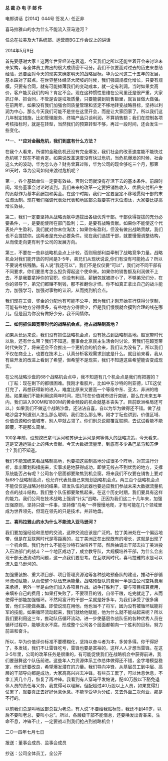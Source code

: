 **总 裁 办 电 子 邮 件**

 

电邮讲话【2014】044号         签发人: 任正非



喜马拉雅山的水为什么不能流入亚马逊河？

任总在拉美及大T系统部、运营商BG工作会议上的讲话

2014年5月9日

 

首先要感谢大家！这两年世界经济在衰退，今天我们之所以还能坐着开会来讨论未来架构，与全体员工做出的很大成绩密不可分。我们不仅要面对过去的历史来总结经验，还要面对今天的现实来确定明天的战略目标。华为公司这二十五年的发展，基本踩对了鼓点。在世界整体经济大爬坡的时候，我们强调规模化增长，只要有规模，只要有合同，就有可能摊薄我们的变动成本，就一定有利润。当时如果卖高价，客户能买我们的吗？肯定不会。现在这种惯性思维在公司里还是很严重，大家抓订单、抓合同，不管是否是垃圾质量，只要能装到销售额里，就盲目做大做强。在前两年，如果没有我们加强合同质量管理和坚定不移地转变战略目标，坚持以利润为中心，那么今天我们可能不是坐在这里开会，而是让大家回家了。所以我们这几年制定措施，比如管理服务、终端产品只谈利润，不算销售额；我们在控制各项考核指标时，就是在转型，当然我们的预算转型不够，再过一段时间，还会发生一些变化。

**一、****应对金融危机，我们到底有什么方法？**

在我个人看来，所谓的金融危机还没有完全爆发，我们社会的改革速度能不能快过危机呢？现在不能肯定。如果说改革速度没有快过危机，当危机爆发的时候，社会这么大的波动，华为怎么办？财务曾算过账，华为公司的现金够吃三个月，那第91天时，华为公司如何来渡过危机呢？

第一，各个基础单位一定要有效益，否则公司就没有存活下去的基本条件。前段时间，常务董事会讨论时谈到，我们未来的改革一定要把销售收入、优质交付所产生的贡献作为基本薪酬包和奖金。在这个时期，我们一定要坚定不移地贯彻干部的末位淘汰制。现在我们强调代表处代表和地区部总裁要实行末位淘汰，大家要比提高增长效益。

第二，我们一定要坚持从战略贡献中选拔出各级优秀干部。干部获得提拔的充分必要条件，一，是要能使所在部门盈利；二，是要有战略贡献。如果你不能使这个代表处产生盈利，我们就对你末位淘汰；如果你有盈利，但没有做出战略贡献，我们也不会提拔你。这两者是充分必要条件。现在我们选拔干部，就要慢慢调整结构，从而使走向更有利于公司的发展方向。

第三，不要在一些非战略机会点上计较，否则局部利益牵制了战略竞争力量。战略机会对我们能开放的时间是3-5年，弟兄们从现状说说,你们有没有可能抢占？所以不要说考核残酷。有人说“我还可以”，我们不是仅仅要“可以”，我们对不同干部有不同要求，你们要思考怎么担负得起这个使命来。如果你的销售额及利润做不上去，不是我要拿掉你的官职，你没有利润。薪酬包就被挤小了，不够弟兄们分，在你的领导下，弟兄们都赚不到钱，那不推翻你才怪。你不如真正拿出自己的战斗能力，加强学习，加强对事物的认识，从而找到机会点。

我们现在工资、奖金的分配也有可能不公平，因为我们才刚开始实行获得分享制，可能有些地方分得很多，有些地方分得很少，但是我们慢慢就会摸到合理的线在哪儿。但是因为你没有做好少分，我不同情你。

**二、如何抓住超宽带时代的战略机会点，抢占战略制高地？**

如果从长远来说，我们没有抓住战略机会点，没有抢占到战略制高地。超宽带时代以后，还有什么带？我们不知道。董事会北京民主生活会时讨论，若我们在超宽带时代失败了，将来还会不会推出一个更机会的机会来，我们认为没有了。所以我们不仅在商业上，也要在技术上，认真分析客观需求到底是什么。就目前来看，我从有些开发的改进上看到了希望，但希望不是现实，我们不知道这些希望能否变成现实。

在公司战略沙盘的68个战略机会点中，我不知道有几个机会点是我们有把握的？（丁耘：现在剩下的都很困难。我刚才看胶片，比如中东沙特的利亚德，LTE这仗打完了，再想获得新的进入，难度比原来又要高一个等级中东、亚太、非洲的格局。如果我们不能利用这两年时间，把LTE在价值城市进行突破，那么在未来五年内，我们进入900M和1800M的黄金频段的机会就基本丧失了。目前欧洲格局还可以。）如果我们不做这个战略沙盘，还沾沾自喜，自以为华为做得还不错。做了战略沙盘才知道别人怎么那么聪明，我们怎么那么笨。刚才丁耘也讲到，价值区域、价值资源和价值城市，别人早就占领了。你们别总说颠覆互联网，去试试看能不能颠覆，不是那么简单。

100多年前，设想挖巴拿马运河和苏伊士运河是何等伟大的战略决策，今天看来，这是交通运输史上的伟大贡献。今天大数据流量里，到底有多少条巴拿马和苏伊士? 我们不知道。

我们不能笼统来看战略制高地，也要把这些制高地分成很多个阵地，对其进行分析，拿出策划和措施来，实事求是地获得成功，即使无线占不到优势的地方，支撑系统能否占有呢？公司各个层面都要聚焦到机会窗。将来我们不仅要在销售上要对标68个战略制高点，也允许代表处自己来规划战略机会点。两三百个战略机会点不能仅仅是战略对标的结果，研发队伍的武器也要适应我们参战未来大数据流量机会点的战斗结构，我们整个队伍都要聚焦起来。在这个历史时期，我们要具有这样的能力。我们公司在技术战略上强调“针尖”战略，正因为我们这二十几年来，加强压强原则，坚持只做一件事，坚持像“乌龟”一样慢慢地爬，才有可能在几个领域里成为世界领先，但现在领先的只是技术，并非地盘。

**三、喜玛拉雅山的水为什么不能流入亚马逊河？**

我们要加强经验和思想的交流，这种交流应该是广泛的。拉丁美洲处在一个偏远地带，但是在互联网时代是零距离的，拉丁美洲正在出现既有的增长，这就是出现了一个机会窗。我们为什么不能在沙特石油培养干部，然后抽调出干部去拉丁美洲投入石油部门的战斗？一个地区成功了，成立教导队，大规模培养干部，为什么会出现干部无法流动的问题，这一点我们要思考。在互联网时代，喜马拉雅的水是可以流入亚马逊河的。

加强重装旅、重大项目部、项目管理资源池等各种战略预备队的建设，推动干部循环流动赋能，从而使整个队伍充满能量。战略预备队的费用一半是由公司空耗费用来承担，另外一半是由他们加入各项目作战。战争打胜利了，要与项目核算费用，来填补自己的费用；如果打失败了，不要项目的钱，自带干粮，吃完就走了，从而使得干部能加强循环。不然阿富汗的干部一呆就是好多年，为我们承受了很多痛苦，他们只能做英雄。即使说现在用他，他也当不了将军，因为没有被循环赋能将军的技能。如果循环流动起来，我们就给他赋能，他为什么就不能站起来呢？所以我们要利用这三年，推动队伍循环流动，进一步使基层作战队伍的各种优秀人员在循环过程中，能够流水不腐，形成整个公司各个层面都朝向一个胜利的目标，努力前进和奋斗。

所以，华为价值评价标准不要模糊化，坚持以奋斗者为本，多劳多得。你干得好了，多发钱，我们不让雷锋吃亏，雷锋也要是富裕的，这样人人才想当雷锋。在这3-5年里，公司的改革任务是很重的，有可能促使我们在战略机会中获得前进，我们要鼓舞这个队伍前进。这些年人力资源体系工作总体做得还不错，金字塔模型稳定，他们还要改良，希望爆发潜在的力量。我们导向冲锋，从基层员工到中层、高层的干部导向都是成功，大家高高兴兴去冲锋。有些员工累了，可以休息休息，不拿工资几个月，恢复了再冲锋。我看到有人穿马甲发帖说，配40万股以下豁免退休人员的责任与义务，我觉得可以理解。但配超过40万股以上人员，如果觉得打仗累了，就要真正去好好休息休息。不能享受华为分红，又去外面二次创业，那是不行的。

以前我们总是叫地区部总裁为老总，有人说“不要给我贴标签，我还不到40岁，以后不要叫老总，要叫小总”。所以，各层级干部不能惰怠，还要唤发出青春来，生命不息，冲锋不止，一定要战斗到我们抢占到战略机会！

 







二○一四年七月七日

 



报送：董事会成员、监事会成员

抄送：公司全体员工，全公开